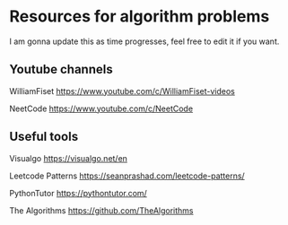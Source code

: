 # Resources for algorithm problems

I am gonna update this as time progresses, feel free to edit it if you want.

Youtube channels
-
WilliamFiset 
https://www.youtube.com/c/WilliamFiset-videos

NeetCode 
https://www.youtube.com/c/NeetCode



Useful tools
-
Visualgo
https://visualgo.net/en

Leetcode Patterns 
https://seanprashad.com/leetcode-patterns/

PythonTutor
https://pythontutor.com/

The Algorithms
https://github.com/TheAlgorithms










